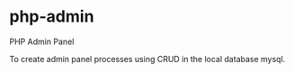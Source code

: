 # php-admin
PHP Admin Panel

To create admin panel processes using CRUD in the local database mysql.
